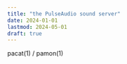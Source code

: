 ```yaml
---
title: "the PulseAudio sound server"
date: 2024-01-01
lastmod: 2024-05-01
draft: true
---
```


pacat(1) / pamon(1)